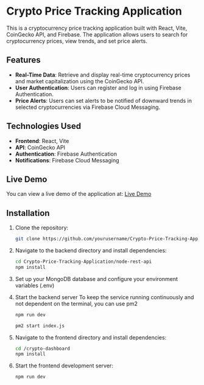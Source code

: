 # Crypto Price Tracking Application

This is a cryptocurrency price tracking application built with React, Vite, CoinGecko API, and Firebase. The application allows users to search for cryptocurrency prices, view trends, and set price alerts.

## Features

- **Real-Time Data**: Retrieve and display real-time cryptocurrency prices and market capitalization using the CoinGecko API.
- **User Authentication**: Users can register and log in using Firebase Authentication.
- **Price Alerts**: Users can set alerts to be notified of downward trends in selected cryptocurrencies via Firebase Cloud Messaging.

## Technologies Used

- **Frontend**: React, Vite
- **API**: CoinGecko API
- **Authentication**: Firebase Authentication
- **Notifications**: Firebase Cloud Messaging

## Live Demo

  You can view a live demo of the application at: [Live Demo]()

## Installation

1. Clone the repository:

   ```bash
   git clone https://github.com/yourusername/Crypto-Price-Tracking-Application.git

2. Navigate to the backend directory and install dependencies:

   ```bash
   cd Crypto-Price-Tracking-Application/node-rest-api
   npm install

3. Set up your MongoDB database and configure your environment variables (.env)

4. Start the backend server
   To keep the service running continuously and not dependent on the terminal, you can use pm2
   
   ```bash
   npm run dev
   
   pm2 start index.js

5. Navigate to the frontend directory and install dependencies:
   
   ```bash
   cd /crypto-dashboard
   npm install

6. Start the frontend development server:
   
   ```bash
   npm run dev
